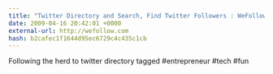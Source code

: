 ```yaml
---
title: "Twitter Directory and Search, Find Twitter Followers : WeFollow"
date: 2009-04-16 20:42:01 +0000
external-url: http://wefollow.com
hash: b2cafec1f1644d95ec6729c4c435c1cb
---
```


Following the herd to  twitter directory tagged  #entrepreneur #tech #fun
